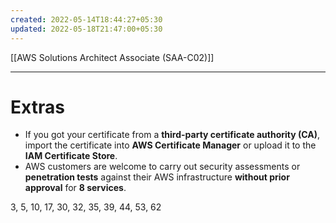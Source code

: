 ```yaml
---
created: 2022-05-14T18:44:27+05:30
updated: 2022-05-18T21:47:00+05:30
---
```

[[AWS Solutions Architect Associate (SAA-C02)]]

---
# Extras
- If you got your certificate from a **third-party certificate authority (CA)**, import the certificate into **AWS Certificate Manager** or upload it to the **IAM Certificate Store**.
- AWS customers are welcome to carry out security assessments or **penetration tests** against their AWS infrastructure **without prior approval** for **8 services**.

3, 5, 10, 17, 30, 32, 35, 39, 44, 53, 62